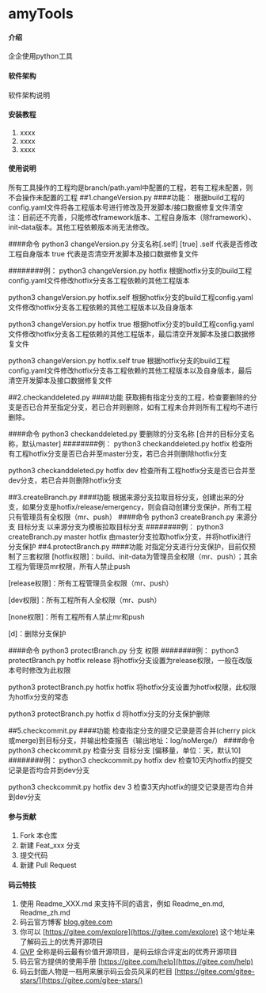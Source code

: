 # amyTools

#### 介绍
企企使用python工具

#### 软件架构
软件架构说明


#### 安装教程

1.  xxxx
2.  xxxx
3.  xxxx

#### 使用说明

所有工具操作的工程均是branch/path.yaml中配置的工程，若有工程未配置，则不会操作未配置的工程
##1.changeVersion.py
####功能：
根据build工程的config.yaml文件将各工程版本号进行修改及开发脚本/接口数据修复文件清空
注：目前还不完善，只能修改framework版本、工程自身版本（除framework）、init-data版本。其他工程依赖版本尚无法修改。

####命令
python3 changeVersion.py 分支名称[.self] [true]
.self 代表是否修改工程自身版本
true 代表是否清空开发脚本及接口数据修复文件

########例：
python3 changeVersion.py hotfix
根据hotfix分支的build工程config.yaml文件修改hotfix分支各工程依赖的其他工程版本

python3 changeVersion.py hotfix.self
根据hotfix分支的build工程config.yaml文件修改hotfix分支各工程依赖的其他工程版本以及自身版本

python3 changeVersion.py hotfix true
根据hotfix分支的build工程config.yaml文件修改hotfix分支各工程依赖的其他工程版本，最后清空开发脚本及接口数据修复文件


python3 changeVersion.py hotfix.self true
根据hotfix分支的build工程config.yaml文件修改hotfix分支各工程依赖的其他工程版本以及自身版本，最后清空开发脚本及接口数据修复文件

##2.checkanddeleted.py
####功能
获取拥有指定分支的工程，检查要删除的分支是否已合并至指定分支，若已合并则删除，如有工程未合并则所有工程均不进行删除。

####命令
python3 checkanddeleted.py 要删除的分支名称 [合并的目标分支名称，默认master]
########例：
python3 checkanddeleted.py hotfix
检查所有工程hotfix分支是否已合并至master分支，若已合并则删除hotfix分支

python3 checkanddeleted.py hotfix dev
检查所有工程hotfix分支是否已合并至dev分支，若已合并则删除hotfix分支

##3.createBranch.py
####功能
根据来源分支拉取目标分支，创建出来的分支，如果分支是hotfix/release/emergency，则会自动创建分支保护，所有工程只有管理员有全权限（mr、push）
####命令
python3 createBranch.py 来源分支 目标分支
以来源分支为模板拉取目标分支
########例：
python3 createBranch.py master hotfix
由master分支拉取hotfix分支，并将hotfix进行分支保护
##4.protectBranch.py
####功能
对指定分支进行分支保护，目前仅预制了三套权限
[hotfix权限]：build、init-data为管理员全权限（mr、push）；其余工程为管理员mr权限，所有人禁止push

[release权限]：所有工程管理员全权限（mr、push）

[dev权限]：所有工程所有人全权限（mr、push）

[none权限]：所有工程所有人禁止mr和push

[d]：删除分支保护

####命令
python3 protectBranch.py 分支 权限
########例：
python3 protectBranch.py hotfix release
将hotfix分支设置为release权限，一般在改版本号时修改为此权限

python3 protectBranch.py hotfix hotfix
将hotfix分支设置为hotfix权限，此权限为hotfix分支的常态

python3 protectBranch.py hotfix d
将hotfix分支的分支保护删除

##5.checkcommit.py
####功能
检查指定分支的提交记录是否合并(cherry pick 或merge)到目标分支，并输出检查报告（输出地址：log/noMerge/）
####命令
python3 checkcommit.py 检查分支 目标分支 [偏移量，单位：天，默认10]
########例：
python3 checkcommit.py hotfix dev
检查10天内hotfix的提交记录是否均合并到dev分支

python3 checkcommit.py hotfix dev 3
检查3天内hotfix的提交记录是否均合并到dev分支

#### 参与贡献

1.  Fork 本仓库
2.  新建 Feat_xxx 分支
3.  提交代码
4.  新建 Pull Request


#### 码云特技

1.  使用 Readme\_XXX.md 来支持不同的语言，例如 Readme\_en.md, Readme\_zh.md
2.  码云官方博客 [blog.gitee.com](https://blog.gitee.com)
3.  你可以 [https://gitee.com/explore](https://gitee.com/explore) 这个地址来了解码云上的优秀开源项目
4.  [GVP](https://gitee.com/gvp) 全称是码云最有价值开源项目，是码云综合评定出的优秀开源项目
5.  码云官方提供的使用手册 [https://gitee.com/help](https://gitee.com/help)
6.  码云封面人物是一档用来展示码云会员风采的栏目 [https://gitee.com/gitee-stars/](https://gitee.com/gitee-stars/)

